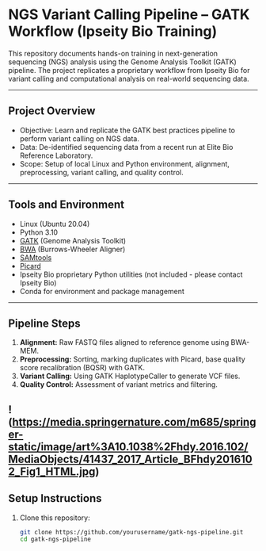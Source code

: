 # NGS Variant Calling Pipeline – GATK Workflow (Ipseity Bio Training)

This repository documents hands-on training in next-generation sequencing (NGS) analysis using the Genome Analysis Toolkit (GATK) pipeline. The project replicates a proprietary workflow from Ipseity Bio for variant calling and computational analysis on real-world sequencing data.

---

## Project Overview

- Objective: Learn and replicate the GATK best practices pipeline to perform variant calling on NGS data.  
- Data: De-identified sequencing data from a recent run at Elite Bio Reference Laboratory.  
- Scope: Setup of local Linux and Python environment, alignment, preprocessing, variant calling, and quality control.

---

## Tools and Environment

- Linux (Ubuntu 20.04)  
- Python 3.10  
- [GATK](https://gatk.broadinstitute.org/hc/en-us) (Genome Analysis Toolkit)  
- [BWA](http://bio-bwa.sourceforge.net/) (Burrows-Wheeler Aligner)  
- [SAMtools](http://www.htslib.org/)  
- [Picard](https://broadinstitute.github.io/picard/)  
- Ipseity Bio proprietary Python utilities (not included - please contact Ipseity Bio)  
- Conda for environment and package management

---

## Pipeline Steps

1. **Alignment:** Raw FASTQ files aligned to reference genome using BWA-MEM.  
2. **Preprocessing:** Sorting, marking duplicates with Picard, base quality score recalibration (BQSR) with GATK.  
3. **Variant Calling:** Using GATK HaplotypeCaller to generate VCF files.  
4. **Quality Control:** Assessment of variant metrics and filtering.

!(https://media.springernature.com/m685/springer-static/image/art%3A10.1038%2Fhdy.2016.102/MediaObjects/41437_2017_Article_BFhdy2016102_Fig1_HTML.jpg)
---

## Setup Instructions

1. Clone this repository:

   ```bash
   git clone https://github.com/yourusername/gatk-ngs-pipeline.git
   cd gatk-ngs-pipeline
